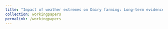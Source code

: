 ```yaml
---
title: "Impact of weather extremes on Dairy farming: Long-term evidence from California"
collection: workingpapers
permalink: /workingpapers
---
```

